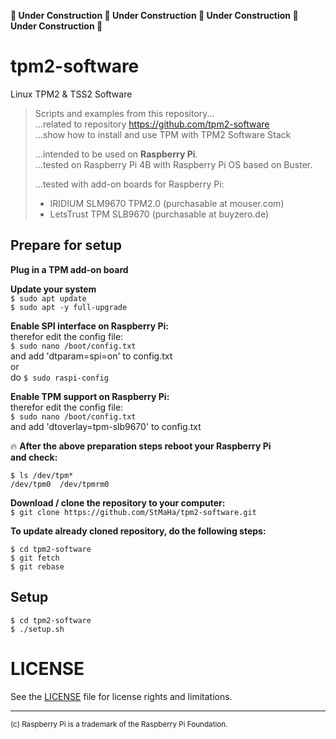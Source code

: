 **:construction: Under Construction :construction: Under Construction :construction: Under Construction :construction: Under Construction :construction:**
# tpm2-software
Linux TPM2 &amp; TSS2 Software

> Scripts and examples from this repository...  
> ...related to repository https://github.com/tpm2-software  
> ...show how to install and use TPM with TPM2 Software Stack  
>
> ...intended to be used on **Raspberry Pi**.  
> ...tested on Raspberry Pi 4B with Raspberry Pi OS based on Buster.  
>
> ...tested with add-on boards for Raspberry Pi:
> - IRIDIUM SLM9670 TPM2.0 (purchasable at mouser.com)  
> - LetsTrust TPM SLB9670 (purchasable at buyzero.de)  

## Prepare for setup
**Plug in a TPM add-on board**

**Update your system**  
`$ sudo apt update`  
`$ sudo apt -y full-upgrade`  


**Enable SPI interface on Raspberry Pi:**  
therefor edit the config file:  
`$ sudo nano /boot/config.txt`   
and add 'dtparam=spi=on' to config.txt  
or  
do `$ sudo raspi-config`  

**Enable TPM support on Raspberry Pi:**  
therefor edit the config file:  
`$ sudo nano /boot/config.txt`   
and add 'dtoverlay=tpm-slb9670' to config.txt

:fire: **After the above preparation steps reboot your Raspberry Pi  
and check:**  
```
$ ls /dev/tpm*  
/dev/tpm0  /dev/tpmrm0
``` 

**Download / clone the repository to your computer:**  
`$ git clone https://github.com/StMaHa/tpm2-software.git`  

**To update already cloned repository, do the following steps:**  
```
$ cd tpm2-software
$ git fetch
$ git rebase
```

## Setup
```
$ cd tpm2-software    
$ ./setup.sh
```

# LICENSE
See the [LICENSE](LICENSE.md) file for license rights and limitations.

---
<sup>(c) Raspberry Pi is a trademark of the Raspberry Pi Foundation.</sup>
